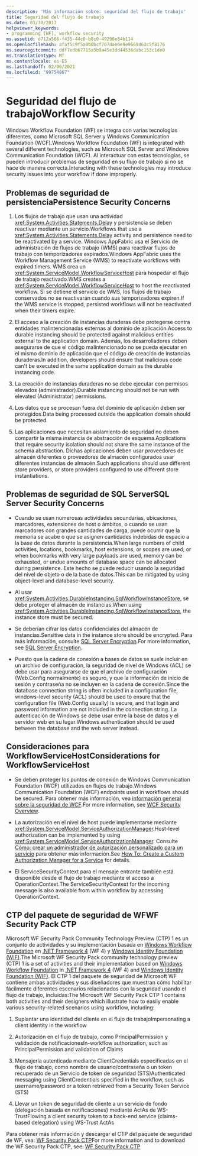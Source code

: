 ```yaml
---
description: 'Más información sobre: seguridad del flujo de trabajo'
title: Seguridad del flujo de trabajo
ms.date: 03/30/2017
helpviewer_keywords:
- programming [WF], workflow security
ms.assetid: d712a566-f435-44c0-b8c0-49298e84b114
ms.openlocfilehash: afaf5c9f5a8b0bcf707dae0e9e9669d63c5f8176
ms.sourcegitcommit: ddf7edb67715a5b9a45e3dd44536dabc153c1de0
ms.translationtype: MT
ms.contentlocale: es-ES
ms.lasthandoff: 02/06/2021
ms.locfileid: "99754867"
---
```

# <a name="workflow-security"></a><span data-ttu-id="50487-103">Seguridad del flujo de trabajo</span><span class="sxs-lookup"><span data-stu-id="50487-103">Workflow Security</span></span>

<span data-ttu-id="50487-104">Windows Workflow Foundation (WF) se integra con varias tecnologías diferentes, como Microsoft SQL Server y Windows Communication Foundation (WCF).</span><span class="sxs-lookup"><span data-stu-id="50487-104">Windows Workflow Foundation (WF) is integrated with several different technologies, such as Microsoft SQL Server and Windows Communication Foundation (WCF).</span></span> <span data-ttu-id="50487-105">Al interactuar con estas tecnologías, se pueden introducir problemas de seguridad en su flujo de trabajo si no se hace de manera correcta.</span><span class="sxs-lookup"><span data-stu-id="50487-105">Interacting with these technologies may introduce security issues into your workflow if done improperly.</span></span>

## <a name="persistence-security-concerns"></a><span data-ttu-id="50487-106">Problemas de seguridad de persistencia</span><span class="sxs-lookup"><span data-stu-id="50487-106">Persistence Security Concerns</span></span>

1. <span data-ttu-id="50487-107">Los flujos de trabajo que usan una actividad <xref:System.Activities.Statements.Delay> y persistencia se deben reactivar mediante un servicio.</span><span class="sxs-lookup"><span data-stu-id="50487-107">Workflows that use a <xref:System.Activities.Statements.Delay> activity and persistence need to be reactivated by a service.</span></span> <span data-ttu-id="50487-108">Windows AppFabric usa el Servicio de administración de flujos de trabajo (WMS) para reactivar flujos de trabajo con temporizadores expirados.</span><span class="sxs-lookup"><span data-stu-id="50487-108">Windows AppFabric uses the Workflow Management Service (WMS) to reactivate workflows with expired timers.</span></span> <span data-ttu-id="50487-109">WMS crea un <xref:System.ServiceModel.WorkflowServiceHost> para hospedar el flujo de trabajo reactivado.</span><span class="sxs-lookup"><span data-stu-id="50487-109">WMS creates a <xref:System.ServiceModel.WorkflowServiceHost> to host the reactivated workflow.</span></span> <span data-ttu-id="50487-110">Si se detiene el servicio de WMS, los flujos de trabajo conservados no se reactivarán cuando sus temporizadores expiren.</span><span class="sxs-lookup"><span data-stu-id="50487-110">If the WMS service is stopped, persisted workflows will not be reactivated when their timers expire.</span></span>

2. <span data-ttu-id="50487-111">El acceso a la creación de instancias duraderas debe protegerse contra entidades malintencionadas externas al dominio de aplicación.</span><span class="sxs-lookup"><span data-stu-id="50487-111">Access to durable instancing should be protected against malicious entities external to the application domain.</span></span> <span data-ttu-id="50487-112">Además, los desarrolladores deben asegurarse de que el código malintencionado no se pueda ejecutar en el mismo dominio de aplicación que el código de creación de instancias duraderas.</span><span class="sxs-lookup"><span data-stu-id="50487-112">In addition, developers should ensure that malicious code can't be executed in the same application domain as the durable instancing code.</span></span>

3. <span data-ttu-id="50487-113">La creación de instancias duraderas no se debe ejecutar con permisos elevados (administrador).</span><span class="sxs-lookup"><span data-stu-id="50487-113">Durable instancing should not be run with elevated (Administrator) permissions.</span></span>

4. <span data-ttu-id="50487-114">Los datos que se procesan fuera del dominio de aplicación deben ser protegidos.</span><span class="sxs-lookup"><span data-stu-id="50487-114">Data being processed outside the application domain should be protected.</span></span>

5. <span data-ttu-id="50487-115">Las aplicaciones que necesitan aislamiento de seguridad no deben compartir la misma instancia de abstracción de esquema.</span><span class="sxs-lookup"><span data-stu-id="50487-115">Applications that require security isolation should not share the same instance of the schema abstraction.</span></span> <span data-ttu-id="50487-116">Dichas aplicaciones deben usar proveedores de almacén diferentes o proveedores de almacén configurados usar diferentes instancias de almacén.</span><span class="sxs-lookup"><span data-stu-id="50487-116">Such applications should use different store providers, or store providers configured to use different store instantiations.</span></span>

## <a name="sql-server-security-concerns"></a><span data-ttu-id="50487-117">Problemas de seguridad de SQL Server</span><span class="sxs-lookup"><span data-stu-id="50487-117">SQL Server Security Concerns</span></span>

- <span data-ttu-id="50487-118">Cuando se usan numerosas actividades secundarias, ubicaciones, marcadores, extensiones de host o ámbitos, o cuando se usan marcadores con grandes cantidades de carga, puede ocurrir que la memoria se acabe o que se asignen cantidades indebidas de espacio a la base de datos durante la persistencia.</span><span class="sxs-lookup"><span data-stu-id="50487-118">When large numbers of child activities, locations, bookmarks, host extensions, or scopes are used, or when bookmarks with very large payloads are used, memory can be exhausted, or undue amounts of database space can be allocated during persistence.</span></span> <span data-ttu-id="50487-119">Este hecho se puede reducir usando la seguridad del nivel de objeto o de la base de datos.</span><span class="sxs-lookup"><span data-stu-id="50487-119">This can be mitigated by using object-level and database-level security.</span></span>

- <span data-ttu-id="50487-120">Al usar <xref:System.Activities.DurableInstancing.SqlWorkflowInstanceStore>, se debe proteger el almacén de instancias.</span><span class="sxs-lookup"><span data-stu-id="50487-120">When using <xref:System.Activities.DurableInstancing.SqlWorkflowInstanceStore>, the instance store must be secured.</span></span>

- <span data-ttu-id="50487-121">Se deberían cifrar los datos confidenciales del almacén de instancias.</span><span class="sxs-lookup"><span data-stu-id="50487-121">Sensitive data in the instance store should be encrypted.</span></span> <span data-ttu-id="50487-122">Para más información, consulte [SQL Server Encryption](/sql/relational-databases/security/encryption/sql-server-encryption).</span><span class="sxs-lookup"><span data-stu-id="50487-122">For more information, see [SQL Server Encryption](/sql/relational-databases/security/encryption/sql-server-encryption).</span></span>

- <span data-ttu-id="50487-123">Puesto que la cadena de conexión a bases de datos se suele incluir en un archivo de configuración, la seguridad de nivel de Windows (ACL) se debe usar para asegurarse de que el archivo de configuración (Web.Config normalmente) es seguro, y que la información de inicio de sesión y contraseña no se incluyen en la cadena de conexión.</span><span class="sxs-lookup"><span data-stu-id="50487-123">Since the database connection string is often included in a configuration file, windows-level security (ACL) should be used to ensure that the configuration file (Web.Config usually) is secure, and that login and password information are not included in the connection string.</span></span> <span data-ttu-id="50487-124">La autenticación de Windows se debe usar entre la base de datos y el servidor web en su lugar.</span><span class="sxs-lookup"><span data-stu-id="50487-124">Windows authentication should be used between the database and the web server instead.</span></span>

## <a name="considerations-for-workflowservicehost"></a><span data-ttu-id="50487-125">Consideraciones para WorkflowServiceHost</span><span class="sxs-lookup"><span data-stu-id="50487-125">Considerations for WorkflowServiceHost</span></span>

- <span data-ttu-id="50487-126">Se deben proteger los puntos de conexión de Windows Communication Foundation (WCF) utilizados en flujos de trabajo.</span><span class="sxs-lookup"><span data-stu-id="50487-126">Windows Communication Foundation (WCF) endpoints used in workflows should be secured.</span></span> <span data-ttu-id="50487-127">Para obtener más información, vea [información general sobre la seguridad de WCF](../wcf/feature-details/security-overview.md).</span><span class="sxs-lookup"><span data-stu-id="50487-127">For more information, see [WCF Security Overview](../wcf/feature-details/security-overview.md).</span></span>

- <span data-ttu-id="50487-128">La autorización en el nivel de host puede implementarse mediante <xref:System.ServiceModel.ServiceAuthorizationManager>.</span><span class="sxs-lookup"><span data-stu-id="50487-128">Host-level authorization can be implemented by using <xref:System.ServiceModel.ServiceAuthorizationManager>.</span></span> <span data-ttu-id="50487-129">Consulte [Cómo: crear un administrador de autorización personalizado para un servicio](../wcf/extending/how-to-create-a-custom-authorization-manager-for-a-service.md) para obtener más información.</span><span class="sxs-lookup"><span data-stu-id="50487-129">See [How To: Create a Custom Authorization Manager for a Service](../wcf/extending/how-to-create-a-custom-authorization-manager-for-a-service.md) for details.</span></span>

- <span data-ttu-id="50487-130">El ServiceSecurityContext para el mensaje entrante también está disponible desde el flujo de trabajo mediante el acceso a OperationContext.</span><span class="sxs-lookup"><span data-stu-id="50487-130">The ServiceSecurityContext for the incoming message is also available from within workflow by accessing OperationContext.</span></span>

## <a name="wf-security-pack-ctp"></a><span data-ttu-id="50487-131">CTP del paquete de seguridad de WF</span><span class="sxs-lookup"><span data-stu-id="50487-131">WF Security Pack CTP</span></span>

 <span data-ttu-id="50487-132">Microsoft WF Security Pack Community Technology Preview (CTP) 1 es un conjunto de actividades y su implementación basada en [Windows Workflow Foundation](index.md) en [.NET Framework 4](/previous-versions/dotnet/netframework-4.0/w0x726c2(v=vs.100)) (WF 4) y [Windows Identity Foundation (WIF)](/previous-versions/dotnet/framework/security/index).</span><span class="sxs-lookup"><span data-stu-id="50487-132">The Microsoft WF Security Pack community technology preview (CTP) 1 is a set of activities and their implementation based on [Windows Workflow Foundation](index.md) in [.NET Framework 4](/previous-versions/dotnet/netframework-4.0/w0x726c2(v=vs.100)) (WF 4) and [Windows Identity Foundation (WIF)](/previous-versions/dotnet/framework/security/index).</span></span> <span data-ttu-id="50487-133">El CTP 1 del paquete de seguridad de Microsoft WF contiene ambas actividades y sus diseñadores que muestran cómo habilitar fácilmente diferentes escenarios relacionados con la seguridad usando el flujo de trabajo, incluidas:</span><span class="sxs-lookup"><span data-stu-id="50487-133">The Microsoft WF Security Pack CTP 1 contains both activities and their designers which illustrate how to easily enable various security-related scenarios using workflow, including:</span></span>

1. <span data-ttu-id="50487-134">Suplantar una identidad del cliente en el flujo de trabajo</span><span class="sxs-lookup"><span data-stu-id="50487-134">Impersonating a client identity in the workflow</span></span>

2. <span data-ttu-id="50487-135">Autorización en el flujo de trabajo, como PrincipalPermission y validación de notificaciones</span><span class="sxs-lookup"><span data-stu-id="50487-135">In-workflow authorization, such as PrincipalPermission and validation of Claims</span></span>

3. <span data-ttu-id="50487-136">Mensajería autenticada mediante ClientCredentials especificadas en el flujo de trabajo, como nombre de usuario/contraseña o un token recuperado de un Servicio de token de seguridad (STS)</span><span class="sxs-lookup"><span data-stu-id="50487-136">Authenticated messaging using ClientCredentials specified in the workflow, such as username/password or a token retrieved from a Security Token Service (STS)</span></span>

4. <span data-ttu-id="50487-137">Llevar un token de seguridad de cliente a un servicio de fondo (delegación basada en notificaciones) mediante ActAs de WS-Trust</span><span class="sxs-lookup"><span data-stu-id="50487-137">Flowing a client security token to a back-end service (claims-based delegation) using WS-Trust ActAs</span></span>

<span data-ttu-id="50487-138">Para obtener más información y descargar el CTP del paquete de seguridad de WF, vea: [WF Security Pack CTP](https://archive.codeplex.com/?p=wf)</span><span class="sxs-lookup"><span data-stu-id="50487-138">For more information and to download the WF Security Pack CTP, see: [WF Security Pack CTP](https://archive.codeplex.com/?p=wf)</span></span>
